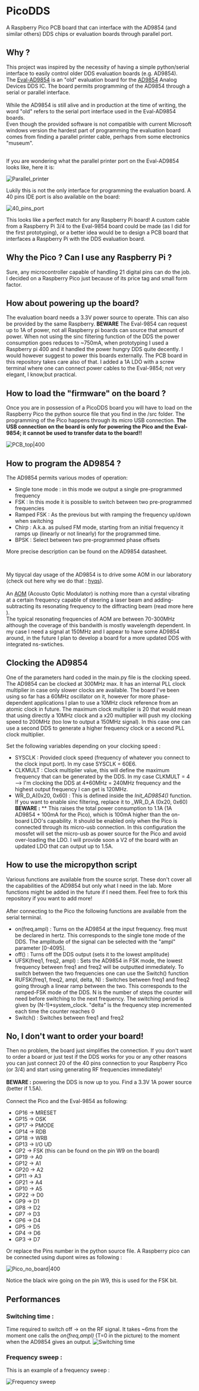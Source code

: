 # PicoDDS
A Raspberry Pico PCB board that can interface with the AD9854 (and similar others) DDS chips or evaluation boards through parallel port.
<br/>
## Why ?
This project was inspired by the necessity of having a simple python/serial interface to easily control older DDS evaluation boards (e.g. AD9854).
<br/>
The [Eval-AD9854](https://www.analog.com/en/design-center/evaluation-hardware-and-software/evaluation-boards-kits/EVAL-AD9854.html "Eval-AD9854") is an "old" evaluation board for the [AD9854](https://www.analog.com/en/products/ad9854.html "AD9854") Analog Devices DDS IC. The board permits programming of the AD9854 through a serial or parallel interface. 
<br/><br/>
While the AD9854 is still alive and in production at the time of writing, the word "old" refers to the serial port interface used in the Eval-AD9854 boards. 
<br/>
Even though the provided software is not compatible with current Microsoft windows version the hardest part of programming the evaluation board comes from finding a parallel printer cable, perhaps from some electronics "museum".

<br/>
If you are wondering what the parallel printer port on the Eval-AD9854 looks like, here it is:

![Parallel_printer](/images/Printer_port.jpg?raw=true "Parallel printer connection for millenials and older")

Lukily this is not the only interface for programming the evaluation board. A 40 pins IDE port is also available on the board:

![40_pins_port](/images/40_pins_port.jpg?raw=true "The 40 pins IDE port on the Eval-AD99854 board")

This looks like a perfect match for any Raspberry Pi board! A custom cable from a Raspberry Pi 3/4 to the Eval-9854 board could be made (as I did for the first prototyping), or a better idea would be to design a PCB board that interfaces a Raspberry Pi with the DDS evaluation board.
## Why the Pico ? Can I use any Raspberry Pi ?

Sure, any microcontroller capable of handling 21 digital pins can do the job. I decided on  a Raspberry Pico just because of its price tag and small form factor.

## How about powering up the board? 

The evaluation board needs a 3.3V power source to operate. This can also be provided by the same Raspberry. **BEWARE** The Eval-9854 can request up to 1A of power, not all Raspberry pi boards can source that amount of power. When not using the sinc filtering function of the DDS the power consumption goes reduces to ~750mA, when prototyping I used a Raspberry pi 400 and it handled the power hungry DDS quite decently. I would however suggest to power this boards externally. The PCB board in this repository takes care also of that. I added a 1A LDO with a screw terminal where one can connect power cables to the Eval-9854; not very elegant, I know,but practical. 

## How to load the "firmware" on the board ? 

Once you are in possession of a PicoDDS board you will have to load on the Raspberry Pico the python source file that you find in the /src folder. The programming of the Pico happens through its micro USB connection. **The USB connection on the board is only for powering the Pico and the Eval-9854; it cannot be used to transfer data to the board!!**

![PCB_top|400](/images/Pico_adapter_top.png?raw=true "PCB board + Raspberry Pico for AD9854")

## How to program the AD9854 ? 

The AD9854 permits various modes of operation:
- Single tone mode : in this mode we output a single pre-programmed frequency
- FSK : In this mode it is possible to switch between two pre-programmed frequencies
- Ramped FSK : As the previous but with ramping the frequency up/down when switching
- Chirp : A.k.a. as pulsed FM mode, starting from an initial frequency it ramps up (linearly or not linearly) for the programmed time.
- BPSK : Select between two pre-programmed phase offsets

More precise description can be found on the AD9854 datasheet.

<br/>

My tipycal day usage of the AD9854 is to drive some AOM in our laboratory (check out here why we do that : [hyqs](http://hyqs.nl/ "Hyqs")).
<br/>
<br/>
An [AOM](https://www.rp-photonics.com/acousto_optic_modulators.html "AOM") (Acousto Optic Modulator) is nothing more than a cyrstal vibrating at a certain frequency capable of steering a laser beam and adding-subtracting its resonating frequency to the diffracting beam (read more here ).
<br/>
The typical resonating frequencies of AOM are between 70-300MHz although the coverage of this bandwith is mostly wavelength dependent. In my case I need a signal at 150MHz and I appear to have some AD9854 around, in the future I plan to develop a board for a more updated DDS with integrated ns-swtiches.

## Clocking the AD9854

One of the parameters hard coded in the main.py file is the clocking speed. The AD9854 can be clocked at 300MHz max. It has an internal PLL clock multiplier in case only slower clocks are available. The board I've been using so far has a 60MHz oscillator on it, however for more phase-dependent applications I plan to use a 10MHz clock reference from an atomic clock in future. The maximum clock multiplier is 20 that would mean that using directly a 10MHz clock and a x20 multiplier will push my clocking speed to 200MHz (too low to output a 150MHz signal). In this case one can use a second DDS to generate a higher frequency clock or a second PLL clock multiplier.

Set the following variables depending on your clocking speed :
- SYSCLK : Provided clock speed (frequency of whatever you connect to the clock input port). In my case SYSCLK = 60E6.
- CLKMULT : Clock multiplier value, this will define the maximum frequency that can be generated by the DDS. In my case CLKMULT = 4 --> I'm clocking the DDS at 4*60MHz = 240MHz frequency and the highest output frequency I can get is 120MHz.
- WR_D_A(0x20, 0x60) : This is defined inside the _Init_AD9854()_ function. If you want to enable sinc filtering, replace it to _WR_D_A (0x20, 0x60) **BEWARE :** ** This raises the total power consumption to 1.1A (1A AD9854 + 100mA for the Pico), which is 100mA higher than the on-board LDO's capability. It should be enabled only when the Pico is connected through its micro-usb connection. In this configuration the mossfet will set the micro-usb as power source for the Pico and avoid over-loading the LDO. I will provide soon a V2 of the board with an updated LDO that can output up to 1.5A.
## How to use the micropython script

Various functions are available from the source script. These don't cover all the capabilities of the AD9854 but only what I need in the lab. More functions might be added in the future if I need them. Feel free to fork this repository if you want to add more!
<br/>
<br/>
After connecting to the Pico the following functions are available from the serial terminal.

- on(freq,ampl) : Turns on the AD9854 at the input frequency. freq must be declared in hertz. This corresponds to the single tone mode of the DDS. The amplitude of the signal can be selected with the "ampl" parameter [0-4095].
- off() : Turns off the DDS output (sets it to the lowest amplitude)
- UFSK(freq1, freq2, ampl) : Sets the AD9854 in FSK mode, the lowest frequency between freq1 and freq2 will be outputted immediately. To switch between the two frequencies one can use the Switch() function
- RUFSK(freq1, freq2, ampl, delta, N) : Switches between freq1 and freq2 going through a linear ramp between the two. This corresponds to the ramped-FSK mode of the DDS. N is the number of steps the counter will need before switching to the next frequency. The switching period is given by (N-1)*system_clock. "delta" is the frequency step incremented each time the counter reaches 0
- Switch() : Switches between freq1 and freq2

## No, I don't want to order your board!

Then no problem, the board just simplifies the connection. If you don't want to order a board or just test if the DDS works for you or any other reasons you can just connect 20 of the 40 pins connection to your Raspberry Pico (or 3/4) and start using generating RF frequencies immediately!
<br/>
<br/>
**BEWARE :** powering the DDS is now up to you. Find a 3.3V 1A power source (better if 1.5A).
<br/>
<br/>
Connect the Pico and the Eval-9854 as following:


- GP16 -> MRESET
- GP15 -> OSK
- GP17 -> PMODE
- GP14 -> RDB
- GP18 -> WRB
- GP13 -> I/O UD
- GP2 -> FSK (this can be found on the pin W9 on the board)
- GP19 -> A0
- GP12 -> A1
- GP20 -> A2
- GP11 -> A3
- GP21 -> A4
- GP10 -> A5
- GP22 -> D0
- GP9 -> D1
- GP8 -> D2
- GP7 -> D3
- GP6 -> D4
- GP5 -> D5
- GP4 -> D6
- GP3 -> D7

Or replace the Pins number in the python source file. A Raspberry pico can be connected using dupont wires as following :

![Pico_no_board|400](/images/Pico_no_board.jpg?raw=true "A Raspberry Pico connected to an Eval-AD9854 using dupont wires")

Notice the black wire going on the pin W9, this is used for the FSK bit.

## Performances

### Switching time :

Time required to switch off -> on the RF signal.
It takes ~6ms from the moment one calls the _on(freq,ampl)_ (T=0 in the picture) to the moment when the AD9854 gives an output. 
![Switching time](/images/Switching_time.jpg?raw=true "On/Off switching time")

### Frequency sweep :

This is an example of a frequency sweep :

![Frequency sweep](/images/Frequency_sweep.jpg?raw=true "Frequency sweep")